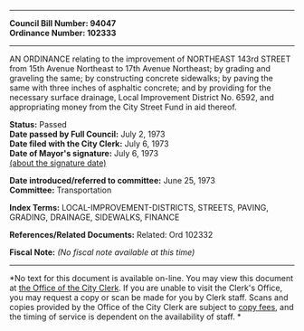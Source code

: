* * * * *  
  
**Council Bill Number: [](#h0)[](#h2)94047**   
**Ordinance Number: 102333**  
  
* * * * *  
  
AN ORDINANCE relating to the improvement of NORTHEAST 143rd STREET from 15th Avenue Northeast to 17th Avenue Northeast; by grading and graveling the same; by constructing concrete sidewalks; by paving the same with three inches of asphaltic concrete; and by providing for the necessary surface drainage, Local Improvement District No. 6592, and appropriating money from the City Street Fund in aid thereof.  
  
**Status:** Passed   
**Date passed by Full Council:** July 2, 1973   
**Date filed with the City Clerk:** July 6, 1973   
**Date of Mayor's signature:** July 6, 1973   
[(about the signature date)](/~public/approvaldate.htm)   
  
  
**Date introduced/referred to committee:** June 25, 1973   
**Committee:** Transportation   
  
**Index Terms:** LOCAL-IMPROVEMENT-DISTRICTS, STREETS, PAVING, GRADING, DRAINAGE, SIDEWALKS, FINANCE  
  
**References/Related Documents:** Related: Ord 102332  
  
**Fiscal Note:** *(No fiscal note available at this time)*  
  
* * * * *  
  
*No text for this document is available on-line. You may view this document at [the Office of the City Clerk](http://www.seattle.gov/leg/clerk/contactUs.htm). If you are unable to visit the Clerk's Office, you may request a copy or scan be made for you by Clerk staff. Scans and copies provided by the Office of the City Clerk are subject to [copy fees](http://clerk.seattle.gov/~public/clerkfees.htm), and the timing of service is dependent on the availability of staff. *  
  
  

